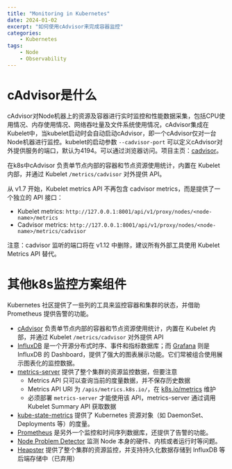 ```yaml
---
title: "Monitoring in Kubernetes"
date: 2024-01-02
excerpt: "如何使用cAdvisor来完成容器监控"
categories: 
    - Kubernetes
tags: 
    - Node
    - Observability
---
```




# cAdvisor是什么

cAdvisor对Node机器上的资源及容器进行实时监控和性能数据采集，包括CPU使用情况、内存使用情况、网络吞吐量及文件系统使用情况，cAdvisor集成在Kubelet中，当kubelet启动时会自动启动cAdvisor，即一个cAdvisor仅对一台Node机器进行监控。kubelet的启动参数 `--cadvisor-port` 可以定义cAdvisor对外提供服务的端口，默认为4194。可以通过浏览器访问。项目主页：[cadvisor]([http://github.com/google/cadvisor)。

在k8s中cAdvisor 负责单节点内部的容器和节点资源使用统计，内置在 Kubelet 内部，并通过 Kubelet `/metrics/cadvisor` 对外提供 API。

从 v1.7 开始，Kubelet metrics API 不再包含 cadvisor metrics，而是提供了一个独立的 API 接口：

- Kubelet metrics: `http://127.0.0.1:8001/api/v1/proxy/nodes/<node-name>/metrics`
- Cadvisor metrics: `http://127.0.0.1:8001/api/v1/proxy/nodes/<node-name>/metrics/cadvisor`

注意：cadvisor 监听的端口将在 v1.12 中删除，建议所有外部工具使用 Kubelet Metrics API 替代。

# 其他k8s监控方案组件

Kubernetes 社区提供了一些列的工具来监控容器和集群的状态，并借助 Prometheus 提供告警的功能。

- [cAdvisor](http://github.com/google/cadvisor) 负责单节点内部的容器和节点资源使用统计，内置在 Kubelet 内部，并通过 Kubelet `/metrics/cadvisor` 对外提供 API
- [InfluxDB](https://www.influxdata.com/time-series-platform/influxdb/) 是一个开源分布式时序、事件和指标数据库；而 [Grafana](http://grafana.org/) 则是 InfluxDB 的 Dashboard，提供了强大的图表展示功能。它们常被组合使用展示图表化的监控数据。
- [metrics-server](https://kubernetes.feisky.xyz/setup/addon-list/metrics) 提供了整个集群的资源监控数据，但要注意
  - Metrics API 只可以查询当前的度量数据，并不保存历史数据
  - Metrics API URI 为 `/apis/metrics.k8s.io/`，在 [k8s.io/metrics](https://github.com/kubernetes/metrics) 维护
  - 必须部署 `metrics-server` 才能使用该 API，metrics-server 通过调用 Kubelet Summary API 获取数据
- [kube-state-metrics](https://github.com/kubernetes/kube-state-metrics) 提供了 Kubernetes 资源对象（如 DaemonSet、Deployments 等）的度量。
- [Prometheus](https://prometheus.io/) 是另外一个监控和时间序列数据库，还提供了告警的功能。
- [Node Problem Detector](https://github.com/kubernetes/node-problem-detector) 监测 Node 本身的硬件、内核或者运行时等问题。
- [Heapster](https://github.com/kubernetes/heapster) 提供了整个集群的资源监控，并支持持久化数据存储到 InfluxDB 等后端存储中（已弃用）